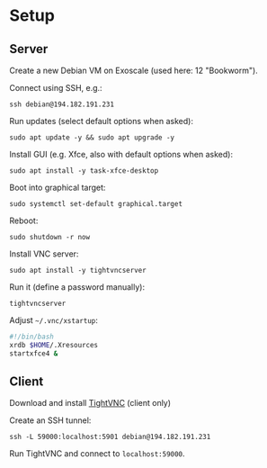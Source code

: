 # Setup

## Server

Create a new Debian VM on Exoscale (used here: 12 "Bookworm").

Connect using SSH, e.g.:

    ssh debian@194.182.191.231

Run updates (select default options when asked):

    sudo apt update -y && sudo apt upgrade -y

Install GUI (e.g. Xfce, also with default options when asked):

    sudo apt install -y task-xfce-desktop

Boot into graphical target:

    sudo systemctl set-default graphical.target

Reboot:

    sudo shutdown -r now

Install VNC server:

    sudo apt install -y tightvncserver

Run it (define a password manually):

    tightvncserver

Adjust `~/.vnc/xstartup`:

```sh
#!/bin/bash
xrdb $HOME/.Xresources
startxfce4 &
```

## Client

Download and install [TightVNC](https://www.tightvnc.com/download.php) (client only)

Create an SSH tunnel:

    ssh -L 59000:localhost:5901 debian@194.182.191.231 

Run TightVNC and connect to `localhost:59000`.
